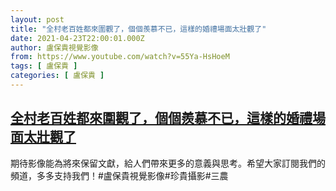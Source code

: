 ```yaml
---
layout: post
title: "全村老百姓都來圍觀了，個個羨慕不已，這樣的婚禮場面太壯觀了"
date: 2021-04-23T22:00:01.000Z
author: 盧保貴視覺影像
from: https://www.youtube.com/watch?v=55Ya-HsHoeM
tags: [ 盧保貴 ]
categories: [ 盧保貴 ]
---
```

<!--1619215201000-->
[全村老百姓都來圍觀了，個個羨慕不已，這樣的婚禮場面太壯觀了](https://www.youtube.com/watch?v=55Ya-HsHoeM)
------

<div>
期待影像能為將來保留文獻，給人們帶來更多的意義與思考。希望大家訂閱我們的頻道，多多支持我們！#盧保貴視覺影像#珍貴攝影#三農
</div>
